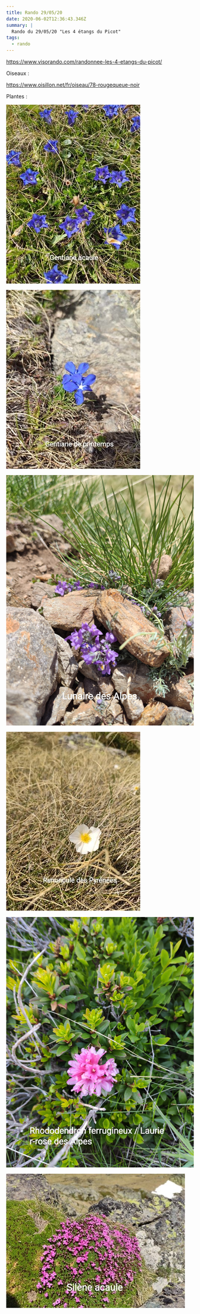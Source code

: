 ```yaml
---
title: Rando 29/05/20
date: 2020-06-02T12:36:43.346Z
summary: |
  Rando du 29/05/20 "Les 4 étangs du Picot"
tags:
  - rando
---
```

<https://www.visorando.com/randonnee-les-4-etangs-du-picot/>

Oiseaux :

<https://www.oisillon.net/fr/oiseau/78-rougequeue-noir>

Plantes :

![Gentiane acaule](/static/img/gentiane_acaule.jpg "Gentiane acaule")

![Gentiane de printemps](/static/img/gentiane_de_printemps.jpg "Gentiane de printemps")

![Lunaire des Alpes](/static/img/lunaire_des_alpes.jpg "Lunaire des Alpes")

![Renoncule des Pyrénées](/static/img/renoncule_des_pyrenees.jpg "Renoncule des Pyrénées")

![Rhododendron ferrugineux](/static/img/rhododendron_ferrugineux.jpg "Rhododendron ferrugineux")

![Silène acaule](/static/img/silene_acaule.jpg "Silène acaule")